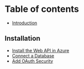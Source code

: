 # Table of contents

* [Introduction](README.md)

## Installation

* [Install the Web API in Azure](installation/install-the-web-api-in-azure.md)
* [Connect a Database](installation/connect-a-database.md)
* [Add OAuth Security](installation/add-oauth-security.md)

